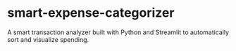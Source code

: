 # smart-expense-categorizer
A smart transaction analyzer built with Python and Streamlit to automatically sort and visualize spending.
